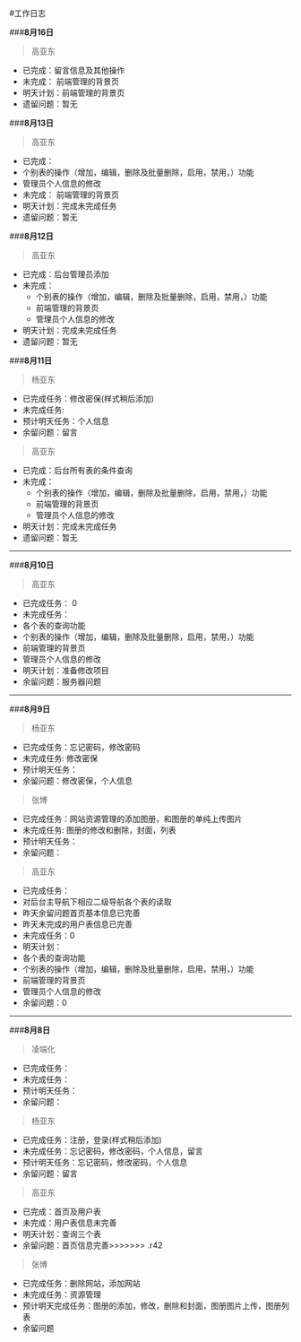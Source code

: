 #工作日志

###**8月16日**
>高亚东

- 已完成：留言信息及其他操作
- 未完成： 前端管理的背景页
- 明天计划：前端管理的背景页
- 遗留问题：暂无


###**8月13日**
>高亚东

- 已完成：
 - 个别表的操作（增加，编辑，删除及批量删除，启用，禁用，）功能
 - 管理员个人信息的修改 
- 未完成： 前端管理的背景页
- 明天计划：完成未完成任务
- 遗留问题：暂无

###**8月12日**

>高亚东

- 已完成：后台管理员添加
- 未完成：
  - 个别表的操作（增加，编辑，删除及批量删除，启用，禁用，）功能
  - 前端管理的背景页
  - 管理员个人信息的修改
- 明天计划：完成未完成任务
- 遗留问题：暂无

###**8月11日**

>杨亚东

-	已完成任务：修改密保(样式稍后添加)
-	未完成任务: 
-	预计明天任务：个人信息
-	余留问题：留言

>高亚东

- 已完成：后台所有表的条件查询
- 未完成：
  - 个别表的操作（增加，编辑，删除及批量删除，启用，禁用，）功能
  - 前端管理的背景页
  - 管理员个人信息的修改
- 明天计划：完成未完成任务
- 遗留问题：暂无

---------

###**8月10日**

>高亚东

- 已完成任务： 0
- 未完成任务：
 - 各个表的查询功能
 - 个别表的操作（增加，编辑，删除及批量删除，启用，禁用，）功能
 - 前端管理的背景页
 - 管理员个人信息的修改
- 明天计划：准备修改项目
- 余留问题：服务器问题

-------

###**8月9日**

>杨亚东

-	已完成任务：忘记密码，修改密码
-	未完成任务: 修改密保
-	预计明天任务：
-	余留问题：修改密保，个人信息

>张博

-	已完成任务：网站资源管理的添加图册，和图册的单纯上传图片
-	未完成任务: 图册的修改和删除，封面，列表
-	预计明天任务：
-	余留问题：


>高亚东

- 已完成任务：
 - 对后台主导航下相应二级导航各个表的读取
 - 昨天余留问题首页基本信息已完善
 - 昨天未完成的用户表信息已完善
- 未完成任务：0
- 明天计划：
 - 各个表的查询功能
 - 个别表的操作（增加，编辑，删除及批量删除，启用，禁用，）功能
 - 前端管理的背景页
 - 管理员个人信息的修改
- 余留问题：0

------

###**8月8日**

>凌端化

-	已完成任务：
-	未完成任务：
-	预计明天任务：
-	余留问题：

>杨亚东

-   已完成任务：注册，登录(样式稍后添加)
-   未完成任务：忘记密码，修改密码，个人信息，留言
-   预计明天任务：忘记密码，修改密码，个人信息
-   余留问题：留言


>高亚东

-   已完成：首页及用户表
-   未完成：用户表信息未完善
-   明天计划：查询三个表
-   余留问题：首页信息完善>>>>>>> .r42

>张博

-   已完成任务：删除网站，添加网站
-   未完成任务：资源管理
-   预计明天完成任务：图册的添加，修改，删除和封面，图册图片上传，图册列表
-	余留问题
